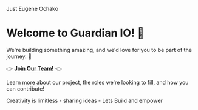 Just Eugene Ochako

# Welcome to Guardian IO! 🚀

We're building something amazing, and we'd love for you to be part of the journey. 🌟

👉 **[Join Our Team!](https://www.notion.so/65114978f0334f90ae08e6be362a66f8?v=15a817104a9a8038880d000c67894fe8&pvs=4)** 👈

Learn more about our project, the roles we're looking to fill, and how you can contribute!

Creativity is limitless - sharing ideas - Lets Build and empower
